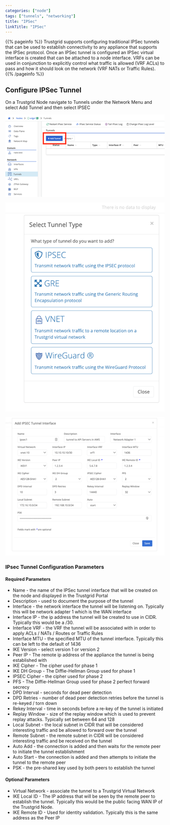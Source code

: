 ```yaml
---
categories: ["node"]
tags: ["tunnels", "networking"]
title: "IPSec"
linkTitle: "IPSec"
---
```



{{% pageinfo %}}
Trustgrid supports configuring traditional IPSec tunnels that can be used to establish connectivity to any appliance that supports the IPSec protocol. 
Once an IPSec tunnel is configured an IPSec virtual interface is created that can be attached to a node interface. VRFs can be used in conjunction to explicitly control what traffic is allowed (VRF ACLs) to pass and how it should look on the network (VRF NATs or Traffic Rules).
{{% /pageinfo %}}

## Configure IPSec Tunnel
On a Trustgrid Node navigate to Tunnels under the Network Menu and select Add Tunnel and then select IPSEC

![img](add_tunnel.png)

![img](add_ipsec.png)

![img](ipsec_config.png)

### IPsec Tunnel Configuration Parameters

#### Required Parameters

- Name - the name of the IPSec tunnel interface that will be created on the node and displayed in the Trustgrid Portal 
- Description - used to document the purpose of the tunnel 
- Interface - the network interface the tunnel will be listening on. Typically this will be network adapter 1 which is the WAN interface
- Interface IP - the ip address the tunnel will be created to use in CIDR. Typically this would be a /30. 
- Interface VRF - the VRF the tunnel will be associated with in order to apply ACLs / NATs / Routes or Traffic Rules
- Interface MTU - the specified MTU of the tunnel interface. Typically this can be left to the default of 1436
- IKE Version - select version 1 or version 2 
- Peer IP - The remote ip address of the appliance the tunnel is being established with
- IKE Cipher - The cipher used for phase 1
- IKE DH Group - The Diffie-Hellman Group used for phase 1
- IPSEC Cipher - the cipher used for phase 2
- PFS - The Diffie-Hellman Group used for phase 2 perfect forward secrecy 
- DPD Interval - seconds for dead peer detection 
- DPD Retries - number of dead peer detection retries before the tunnel is re-keyed / torn down
- Rekey Interval - time in seconds before a re-key of the tunnel is initiated 
- Replay Window - size of the replay window which is used to prevent replay attacks. Typically set between 64 and 128
- Local Subnet - the local subnet in CIDR that will be considered interesting traffic and be allowed to forward over the tunnel 
- Remote Subnet - the remote subnet in CIDR will be considered interesting traffic and be received on the tunnel 
- Auto Add  - the connection is added and then waits for the remote peer to initiate the tunnel establishment
- Auto Start - the connection is added and then attempts to initiate the tunnel to the remote peer
- PSK - the pre-shared key used by both peers to establish the tunnel


#### Optional Parameters
- Virtual Network - associate the tunnel to a Trustgrid Virtual Network 
- IKE Local ID - The IP address that will be seen by the remote peer to establish the tunnel. Typically this would be the public facing WAN IP of the Trustgrid Node.
- IKE Remote ID - Used for identity validation. Typically this is the same address as the Peer IP


